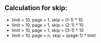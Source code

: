 ## Calculation for skip:

- limit = 10, page = 1, skip = (1-1) \* 10
- limit = 10, page = 1, skip = (2-1) \* 10
- limit = 10, page = 1, skip = (3-1) \* 10
- limit = 10, page = n, skip = (page-1) \* limit
